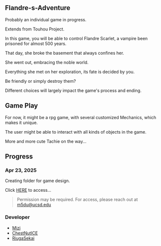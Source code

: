 ## Flandre-s-Adventure

Probably an individual game in progress. 

Extends from Touhou Project.

In this game, you will be able to control Flandre Scarlet, a vampire been prisoned for almost 500 years.

That day, she broke the basement that always confines her.

She went out, embracing the noble world.

Everything she met on her exploration, its fate is decided by you.

Be friendly or simply destroy them? 

Different choices will largely impact the game's process and ending. 

## Game Play

For now, it might be a rpg game, with several customized Mechanics, which makes it unique.

The user might be able to interact with all kinds of objects in the game. 

More and more cute Tachie on the way...

## Progress


### Apr 23, 2025 

Creating folder for game design.

Click [HERE](https://drive.google.com/drive/folders/1NZgnZ5LVk2sGXkyfDMUeDiGlo7bA8YZF?usp=drive_link) to access... 

> Permission may be required. For access, please reach out at [m5du@ucsd.edu](mailto:m5du@ucsd.edu)

### Developer

* [Mizi](https://github.com/Mizi-mizi)
* [ChestNutICE](https://github.com/ChestNutICE)
* [RiugaSekai](https://github.com/RiugaSekai)

